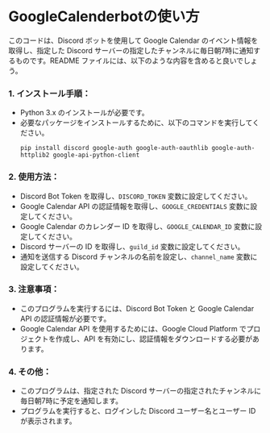 # GoogleCalenderbotの使い方

このコードは、Discord ボットを使用して Google Calendar のイベント情報を取得し、指定した Discord サーバーの指定したチャンネルに毎日朝7時に通知するものです。README ファイルには、以下のような内容を含めると良いでしょう。

### 1. インストール手順：
   - Python 3.x のインストールが必要です。
   - 必要なパッケージをインストールするために、以下のコマンドを実行してください。
     ```
     pip install discord google-auth google-auth-oauthlib google-auth-httplib2 google-api-python-client
     ```

### 2. 使用方法：
   - Discord Bot Token を取得し、`DISCORD_TOKEN` 変数に設定してください。
   - Google Calendar API の認証情報を取得し、`GOOGLE_CREDENTIALS` 変数に設定してください。
   - Google Calendar のカレンダー ID を取得し、`GOOGLE_CALENDAR_ID` 変数に設定してください。
   - Discord サーバーの ID を取得し、`guild_id` 変数に設定してください。
   - 通知を送信する Discord チャンネルの名前を設定し、`channel_name` 変数に設定してください。

### 3. 注意事項：
   - このプログラムを実行するには、Discord Bot Token と Google Calendar API の認証情報が必要です。
   - Google Calendar API を使用するためには、Google Cloud Platform でプロジェクトを作成し、API を有効にし、認証情報をダウンロードする必要があります。

### 4. その他：
   - このプログラムは、指定された Discord サーバーの指定されたチャンネルに毎日朝7時に予定を通知します。
   - プログラムを実行すると、ログインした Discord ユーザー名とユーザー ID が表示されます。
